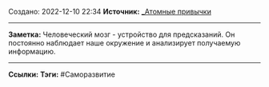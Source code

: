 Создано: 2022-12-10 22:34
**Источник:** [_Атомные привычки](_Атомные%20привычки.md)
***
**Заметка:**  Человеческий мозг - устройство для предсказаний. Он постоянно наблюдает наше окружение и анализирует получаемую информацию.
***
**Ссылки:** 
**Тэги:** #Саморазвитие 

